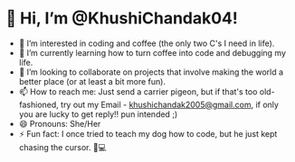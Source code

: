 # 👋 Hi, I’m @KhushiChandak04!

- 👀 I’m interested in coding and coffee (the only two C's I need in life).
- 🌱 I’m currently learning how to turn coffee into code and debugging my life.
- 💞️ I’m looking to collaborate on projects that involve making the world a better place (or at least a bit more fun).
- 📫 How to reach me: Just send a carrier pigeon, but if that's too old-fashioned, try out my Email - khushichandak2005@gmail.com, if only you are lucky to get reply!! pun intended ;)
- 😄 Pronouns: She/Her
- ⚡ Fun fact: I once tried to teach my dog how to code, but he just kept chasing the cursor. 🐶💻

